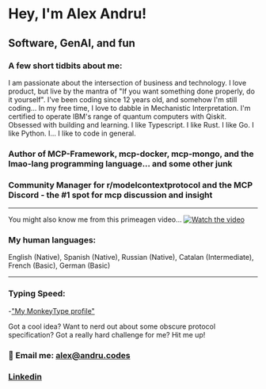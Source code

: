 # Hey, I'm Alex Andru!

## Software, GenAI, and fun

### A few short tidbits about me:
I am passionate about the intersection of business and technology. 
I love product, but live by the mantra of "If you want something done properly, do it yourself".
I've been coding since 12 years old, and somehow I'm still coding...
In my free time, I love to dabble in Mechanistic Interpretation.
I'm certified to operate IBM's range of quantum computers with Qiskit.
Obsessed with building and learning.
I like Typescript. I like Rust. I like Go. I like Python. I... I like to code in general.
### Author of MCP-Framework, mcp-docker, mcp-mongo, and the lmao-lang programming language... and some other junk

### Community Manager for r/modelcontextprotocol and the MCP Discord - the #1 spot for mcp discussion and insight
---

You might also know me from this primeagen video...
[![Watch the video](https://img.youtube.com/vi/UzGUjCjGyp8/maxresdefault.jpg)](https://youtu.be/UzGUjCjGyp8)



### My human languages:

English (Native), Spanish (Native), Russian (Native), Catalan (Intermediate), French (Basic), German (Basic)

---

### Typing Speed:
  -["My MonkeyType profile"](https://monkeytype.com/profile/alex007d)


Got a cool idea? Want to nerd out about some obscure protocol specification? Got a really hard challenge for me? Hit me up!

### 📨 Email me: alex@andru.codes
### [Linkedin](https://www.linkedin.com/in/alex-andrushevich/)
